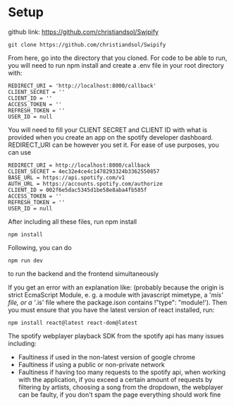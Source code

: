 # Setup

github link: https://github.com/christiandsol/Swipify

```
git clone https://github.com/christiandsol/Swipify
```
From here, go into the directory that you cloned. 
For code to be able to run, you will need to run npm install and create a .env file in your root directory with:
```
REDIRECT_URI = 'http://localhost:8000/callback'
CLIENT_SECRET = ''
CLIENT_ID = ''
ACCESS_TOKEN = ''
REFRESH_TOKEN = ''
USER_ID = null
```
You will need to fill your CLIENT SECRET and CLIENT ID with what is provided when you create an app on the spotify developer dashboard.
REDIRECT_URI can be however you set it. For ease of use purposes, you can use 
```
REDIRECT_URI = http://localhost:8000/callback
CLIENT_SECRET = 4ec32e4ce4c1478293324b3362550857
BASE_URL = https://api.spotify.com/v1
AUTH_URL = https://accounts.spotify.com/authorize
CLIENT_ID = 002f6e5dac5345d1be58e8aba4fb585f
ACCESS_TOKEN = '' 
REFRESH_TOKEN = '' 
USER_ID = null
```


After including all these files, run npm install
```
npm install
```
Following, you can do
```
npm run dev
```
to run the backend and the frontend simultaneously

If you get an error with an explanation like:
(probably because the origin is strict EcmaScript Module, e. g. a module with javascript mimetype, a
'*mis' file, or a '*.is' file where the package.ison
contains !"type":
"module!').
Then you must ensure that you have the latest version of react installed, run:
```
npm install react@latest react-dom@latest
```

The spotify webplayer playback SDK from the spotify api has many issues including: 
- Faultiness if used in the non-latest version of google chrome
- Faultiness if using a public or non-private network
- Faultiness if having too many requests to the spotify api, when working with the 
    application, if you exceed a certain amount of requests by filtering by artists, 
    choosing a song from the dropdown, the webplayer can be faulty, if you don't spam the 
    page everything should work fine
